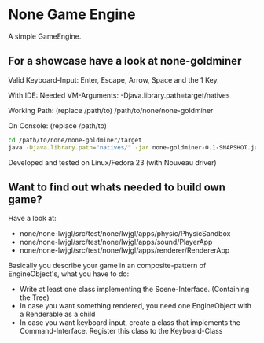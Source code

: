 # None Game Engine

A simple GameEngine.

## For a showcase have a look at none-goldminer

Valid Keyboard-Input:
    Enter, Escape, Arrow, Space and the 1 Key.

With IDE:
Needed VM-Arguments:
    -Djava.library.path=target/natives

Working Path: (replace /path/to)
    /path/to/none/none-goldminer

On Console: (replace /path/to)
```bash
cd /path/to/none/none-goldminer/target
java -Djava.library.path="natives/" -jar none-goldminer-0.1-SNAPSHOT.jar
```

Developed and tested on Linux/Fedora 23 (with Nouveau driver)

## Want to find out whats needed to build own game?

Have a look at:

* none/none-lwjgl/src/test/none/lwjgl/apps/physic/PhysicSandbox
* none/none-lwjgl/src/test/none/lwjgl/apps/sound/PlayerApp
* none/none-lwjgl/src/test/none/lwjgl/apps/renderer/RendererApp

Basically you describe your game in an composite-pattern of EngineObject's, what you have to do:

* Write at least one class implementing the Scene-Interface. (Containing the Tree)
* In case you want something rendered, you need one EngineObject with a Renderable as a child
* In case you want keyboard input, create a class that implements the Command-Interface. Register this class to the Keyboard-Class
